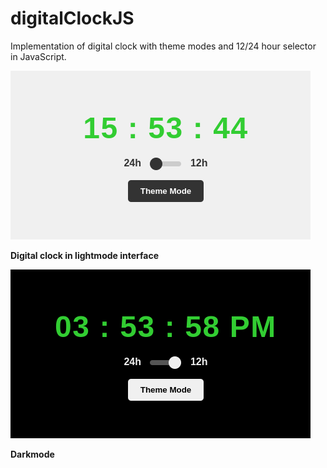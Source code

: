 # digitalClockJS
Implementation of digital clock with theme modes and 12/24 hour selector in JavaScript.



![lightmode](/img/lightmode.png)

**Digital clock in lightmode interface**



![darkmode](/img/darkmode.png)

**Darkmode**
